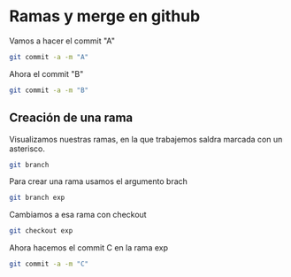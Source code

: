 # Ramas y merge en github

Vamos a hacer el commit "A"
```bash
git commit -a -m "A"
```
Ahora el commit "B"
```bash
git commit -a -m "B"
```

## Creación de una rama
Visualizamos nuestras ramas, en la que trabajemos saldra marcada con un asterisco.
```bash
git branch
```

Para crear una rama usamos el argumento brach
```bash
git branch exp
```

Cambiamos a esa rama con checkout
```bash
git checkout exp
```

Ahora hacemos el commit C en la rama exp
```bash
git commit -a -m "C"
```